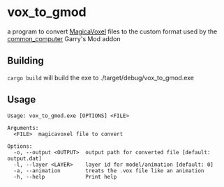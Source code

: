 # vox_to_gmod

a program to convert [MagicaVoxel](https://ephtracy.github.io/) files to the custom format used by the [common_computer](https://www.gmodstore.com/market/view/common-computer-the-best-office-system) Garry's Mod addon

## Building

`cargo build` will build the exe to ./target/debug/vox_to_gmod.exe

## Usage
```
Usage: vox_to_gmod.exe [OPTIONS] <FILE>

Arguments:
  <FILE>  magicavoxel file to convert

Options:
  -o, --output <OUTPUT>  output path for converted file [default: output.dat]
  -l, --layer <LAYER>    layer id for model/animation [default: 0]
  -a, --animation        treats the .vox file like an animation
  -h, --help             Print help
```
